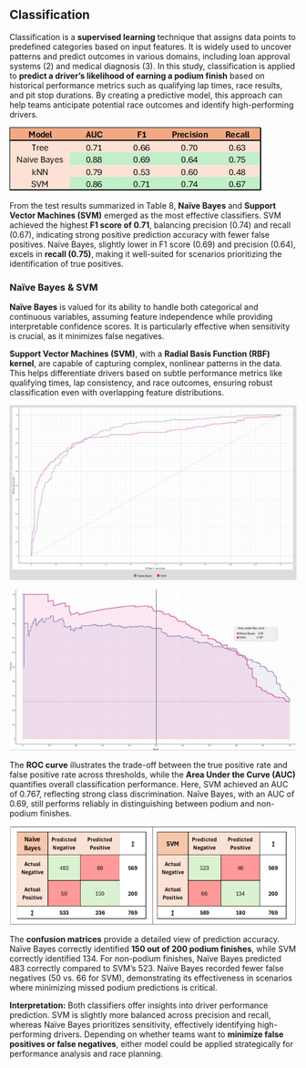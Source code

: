 ## Classification

Classification is a **supervised learning** technique that assigns data points to predefined categories based on input features. It is widely used to uncover patterns and predict outcomes in various domains, including loan approval systems (2) and medical diagnosis (3). In this study, classification is applied to **predict a driver’s likelihood of earning a podium finish** based on historical performance metrics such as qualifying lap times, race results, and pit stop durations. By creating a predictive model, this approach can help teams anticipate potential race outcomes and identify high-performing drivers.

![Classification Validity Scores](https://github.com/Vipin-P1/f1-driver-performance-analysis/blob/main/outputs/tables/Classification%20Methods%20-%20Validity%20Scores.jpg)

From the test results summarized in Table 8, **Naïve Bayes** and **Support Vector Machines (SVM)** emerged as the most effective classifiers. SVM achieved the highest **F1 score of 0.71**, balancing precision (0.74) and recall (0.67), indicating strong positive prediction accuracy with fewer false positives. Naïve Bayes, slightly lower in F1 score (0.69) and precision (0.64), excels in **recall (0.75)**, making it well-suited for scenarios prioritizing the identification of true positives.  

### Naïve Bayes & SVM

**Naïve Bayes** is valued for its ability to handle both categorical and continuous variables, assuming feature independence while providing interpretable confidence scores. It is particularly effective when sensitivity is crucial, as it minimizes false negatives.  

**Support Vector Machines (SVM)**, with a **Radial Basis Function (RBF) kernel**, are capable of capturing complex, nonlinear patterns in the data. This helps differentiate drivers based on subtle performance metrics like qualifying times, lap consistency, and race outcomes, ensuring robust classification even with overlapping feature distributions.

![ROC Curve](https://github.com/Vipin-P1/f1-driver-performance-analysis/blob/main/outputs/visuals/ROC%20Curve.jpg)  

![Performance Curve (AUC)](https://github.com/Vipin-P1/f1-driver-performance-analysis/blob/main/outputs/visuals/Performance%20Curves%20(AUC).jpg)

The **ROC curve** illustrates the trade-off between the true positive rate and false positive rate across thresholds, while the **Area Under the Curve (AUC)** quantifies overall classification performance. Here, SVM achieved an AUC of 0.767, reflecting strong class discrimination. Naïve Bayes, with an AUC of 0.69, still performs reliably in distinguishing between podium and non-podium finishes.  

![Confusion Matrices](https://github.com/Vipin-P1/f1-driver-performance-analysis/blob/main/outputs/tables/Confusion%20Matrices.jpg)

The **confusion matrices** provide a detailed view of prediction accuracy. Naïve Bayes correctly identified **150 out of 200 podium finishes**, while SVM correctly identified 134. For non-podium finishes, Naïve Bayes predicted 483 correctly compared to SVM’s 523. Naïve Bayes recorded fewer false negatives (50 vs. 66 for SVM), demonstrating its effectiveness in scenarios where minimizing missed podium predictions is critical.  

**Interpretation:** Both classifiers offer insights into driver performance prediction. SVM is slightly more balanced across precision and recall, whereas Naïve Bayes prioritizes sensitivity, effectively identifying high-performing drivers. Depending on whether teams want to **minimize false positives or false negatives**, either model could be applied strategically for performance analysis and race planning.  
